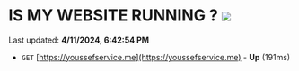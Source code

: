 # IS MY WEBSITE RUNNING ? [![](https://img.shields.io/static/v1?label=Sponsor&message=%E2%9D%A4&logo=GitHub&color=%23fe8e86)](https://github.com/sponsors/<username>)

Last updated: **4/11/2024, 6:42:54 PM**

- `GET` [https://youssefservice.me](https://youssefservice.me) - **Up** (191ms)

